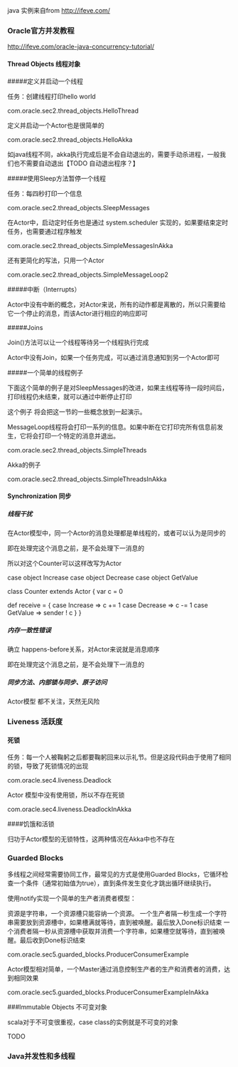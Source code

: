 java 实例来自from http://ifeve.com/

### Oracle官方并发教程

http://ifeve.com/oracle-java-concurrency-tutorial/

#### Thread Objects 线程对象

#####定义并启动一个线程

任务：创建线程打印hello world

com.oracle.sec2.thread_objects.HelloThread

定义并启动一个Actor也是很简单的

com.oracle.sec2.thread_objects.HelloAkka

如java线程不同，akka执行完成后是不会自动退出的，需要手动杀进程，一般我们也不需要自动退出【TODO 自动退出程序？】

#####使用Sleep方法暂停一个线程

任务：每四秒打印一个信息

com.oracle.sec2.thread_objects.SleepMessages

在Actor中，启动定时任务也是通过 system.scheduler 实现的，如果要结束定时任务，也需要通过程序触发

com.oracle.sec2.thread_objects.SimpleMessagesInAkka

还有更简化的写法，只用一个Actor

com.oracle.sec2.thread_objects.SimpleMessageLoop2

#####中断（Interrupts）

Actor中没有中断的概念，对Actor来说，所有的动作都是离散的，所以只需要给它一个停止的消息，而该Actor进行相应的响应即可

#####Joins

Join()方法可以让一个线程等待另一个线程执行完成

Actor中没有Join，如果一个任务完成，可以通过消息通知到另一个Actor即可

#####一个简单的线程例子

下面这个简单的例子是对SleepMessages的改进，如果主线程等待一段时间后，打印线程仍未结束，就可以通过中断停止打印

这个例子 将会把这一节的一些概念放到一起演示。

MessageLoop线程将会打印一系列的信息。如果中断在它打印完所有信息前发生，它将会打印一个特定的消息并退出。

com.oracle.sec2.thread_objects.SimpleThreads

Akka的例子

com.oracle.sec2.thread_objects.SimpleThreadsInAkka


#### Synchronization 同步

##### 线程干扰

在Actor模型中，同一个Actor的消息处理都是单线程的，或者可以认为是同步的

即在处理完这个消息之前，是不会处理下一消息的

所以对这个Counter可以这样改写为Actor

case object Increase
case object Decrease
case object GetValue

class Counter extends Actor {
  var c = 0
  
  def receive = {
    case Increase => c += 1
    case Decrease => c -= 1
    case GetValue => sender ! c
  }
}

##### 内存一致性错误

确立 happens-before关系，对Actor来说就是消息顺序

即在处理完这个消息之前，是不会处理下一消息的

##### 同步方法、内部锁与同步、原子访问

Actor模型 都不关注，天然无风险


### Liveness 活跃度

#### 死锁

任务：每一个人被鞠躬之后都要鞠躬回来以示礼节。但是这段代码由于使用了相同的锁，导致了死锁情况的出现

com.oracle.sec4.liveness.Deadlock

Actor 模型中没有使用锁，所以不存在死锁

com.oracle.sec4.liveness.DeadlockInAkka

####饥饿和活锁

归功于Actor模型的无锁特性，这两种情况在Akka中也不存在

### Guarded Blocks

多线程之间经常需要协同工作，最常见的方式是使用Guarded Blocks，它循环检查一个条件（通常初始值为true），直到条件发生变化才跳出循环继续执行。

使用notify实现一个简单的生产者消费者模型：

资源是字符串，一个资源槽只能容纳一个资源。
一个生产者隔一秒生成一个字符串需要放到资源槽中，如果槽满就等待，直到被唤醒。最后放入Done标识结束
一个消费者隔一秒从资源槽中获取并消费一个字符串，如果槽空就等待，直到被唤醒。最后收到Done标识结束

com.oracle.sec5.guarded_blocks.ProducerConsumerExample

Actor模型相对简单，一个Master通过消息控制生产者的生产和消费者的消费，达到相同效果

com.oracle.sec5.guarded_blocks.ProducerConsumerExampleInAkka

###Immutable Objects 不可变对象

scala对于不可变很重视，case class的实例就是不可变的对象

TODO










### Java并发性和多线程









